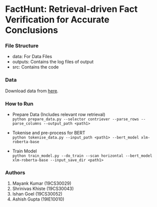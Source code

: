 # FactHunt: Retrieval-driven Fact Verification for Accurate Conclusions

### File Structure
- data: For Data Files
- outputs: Contains the log files of output
- src: Contains the code

### Data
Download data from [here](https://drive.google.com/drive/folders/1gLDT0aAMYGl9TZy6GxjigsTvDMkTePvx?usp=sharing).

### How to Run
- Prepare Data (Includes relevant row retrieval) \
`python prepare_data.py --selector contriever --parse_rows --parse_columns --output_path <path1>`

- Tokenise and pre-process for BERT \
`python tokenise_data.py --input_path <path1> --bert_model xlm-roberta-base`

- Train Model \
`python train_model.py --do_train --scan horizontal --bert_model xlm-roberta-base --input_save_dir <path1>`

### Authors
1. Mayank Kumar (19CS30029)
2. Shrinivas Khiste (19CS30043)
3. Ishan Goel (19CS30052)
4. Ashish Gupta (19IE10010)